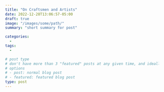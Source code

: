 ```yaml
---
title: "On Craftsmen and Artists"
date: 2022-12-28T13:06:57-05:00
draft: true
image: "/images/some/path/"
summary: "short summary for post"

categories: 
  -
tags:
  - 

# post type
# don't have more than 3 "featured" posts at any given time, and ideally keep 3 going for symmetry"
# options 
# - post: normal blog post
# - featured: featured blog post 
type: post
---
```


